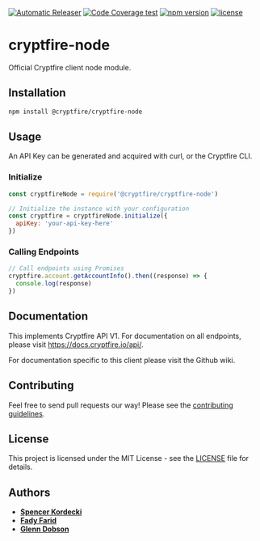 [![Automatic Releaser](https://github.com/vultr/vultr-node/actions/workflows/release.yml/badge.svg?branch=master)](https://github.com/vultr/vultr-node/actions/workflows/release.yml)
[![Code Coverage test](https://github.com/vultr/vultr-node/actions/workflows/coverage.yml/badge.svg)](https://github.com/vultr/vultr-node/actions/workflows/coverage.yml)
[![npm version](https://badge.fury.io/js/%40vultr%2Fvultr-node.svg)](https://badge.fury.io/js/%40vultr%2Fvultr-node)
[![license](https://img.shields.io/github/license/vultr/vultr-node)](https://github.com/vultr/vultr-node/blob/master/LICENSE.md)

# cryptfire-node

Official Cryptfire client node module.

## Installation

```sh
npm install @cryptfire/cryptfire-node
```

## Usage

An API Key can be generated and acquired with curl, or the Cryptfire CLI.

### Initialize

```js
const cryptfireNode = require('@cryptfire/cryptfire-node')

// Initialize the instance with your configuration
const cryptfire = cryptfireNode.initialize({
  apiKey: 'your-api-key-here'
})
```

### Calling Endpoints

```js
// Call endpoints using Promises
cryptfire.account.getAccountInfo().then((response) => {
  console.log(response)
})
```

## Documentation

This implements Cryptfire API V1. For documentation on all endpoints, please visit https://docs.cryptfire.io/api/. 

For documentation specific to this client please visit the Github wiki.

## Contributing

Feel free to send pull requests our way! Please see the [contributing guidelines](CONTRIBUTING.md).

## License

This project is licensed under the MIT License - see the [LICENSE](LICENSE.md) file for details.

## Authors

- [**Spencer Kordecki**](https://github.com/spencerkordecki)
- [**Fady Farid**](https://github.com/afady)
- [**Glenn Dobson**](https://github.com/afatalerrror)
